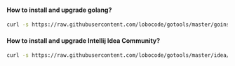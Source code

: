 #### How to install and upgrade golang?
```bash
curl -s https://raw.githubusercontent.com/lobocode/gotools/master/goinstall/goinstall.sh | bash
```

#### How to install and upgrade Intellij Idea Community?
```bash
curl -s https://raw.githubusercontent.com/lobocode/gotools/master/idea/intellij-idea-community.sh | bash
```


